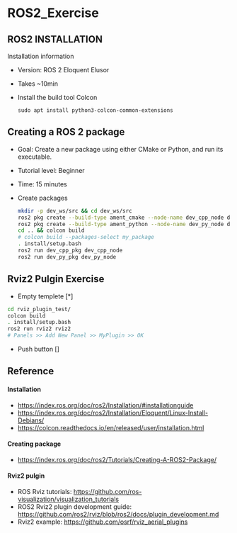 # ROS2_Exercise

## ROS2 INSTALLATION
Installation information
* Version: ROS 2 Eloquent Elusor

* Takes ~10min

* Install the build tool Colcon
    ```
    sudo apt install python3-colcon-common-extensions
    ```


## Creating a ROS 2 package
* Goal: Create a new package using either CMake or Python, and run its executable.

* Tutorial level: Beginner

* Time: 15 minutes

* Create packages
    ```bash
    mkdir -p dev_ws/src && cd dev_ws/src
    ros2 pkg create --build-type ament_cmake --node-name dev_cpp_node dev_cpp_pkg
    ros2 pkg create --build-type ament_python --node-name dev_py_node dev_py_pkg
    cd .. && colcon build
    # colcon build --packages-select my_package
    . install/setup.bash
    ros2 run dev_cpp_pkg dev_cpp_node
    ros2 run dev_py_pkg dev_py_node

    ```

## Rviz2 Pulgin Exercise
* Empty templete [*]
```bash
cd rviz_plugin_test/
colcon build
. install/setup.bash
ros2 run rviz2 rviz2
# Panels >> Add New Panel >> MyPlugin >> OK
```
* Push button []

## Reference
#### Installation
* https://index.ros.org/doc/ros2/Installation/#installationguide
* https://index.ros.org/doc/ros2/Installation/Eloquent/Linux-Install-Debians/
* https://colcon.readthedocs.io/en/released/user/installation.html

#### Creating package
* https://index.ros.org/doc/ros2/Tutorials/Creating-A-ROS2-Package/

#### Rviz2 pulgin
* ROS Rviz tutorials: https://github.com/ros-visualization/visualization_tutorials
* ROS2 Rviz2 plugin development guide: https://github.com/ros2/rviz/blob/ros2/docs/plugin_development.md
* Rviz2 example: https://github.com/osrf/rviz_aerial_plugins
